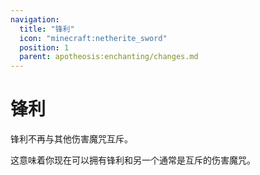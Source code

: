 ```yaml
---
navigation:
  title: "锋利"
  icon: "minecraft:netherite_sword"
  position: 1
  parent: apotheosis:enchanting/changes.md
---
```


# 锋利

<Color id="blue">锋利</Color>不再与其他伤害魔咒互斥。

这意味着你现在可以拥有<Color id="blue">锋利</Color>和另一个通常是互斥的伤害魔咒。


